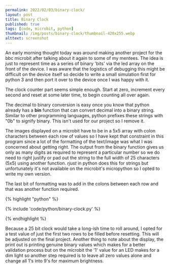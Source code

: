 ```yaml
---
permalink: 2022/02/03/binary-clock/
layout: post
title: Binary Clock
published: true
tags: [code, microbit, python]
thumbnail: /img/posts/binary-clock/thumbnail-420x255.webp
alttext: screenshot
---
```


An early morning thought today was around making another project for the bbc microbit after talking about it again
to some of my mentees. The idea is just to represent time as a series of binary 'bits' via the led array on the front 
of the device. I was aware that the logistics of debugging this might be difficult on the device itself so decide to write 
a small simulation first for python 3 and then port it over to the device once I was happy with it.

The clock counter part seems simple enough. Start at zero, increment every second and reset at some later time, to begin 
counting all over again. 

The decimal to binary conversion is easy once you know that python already has a **bin** function that can convert decimal into 
a binary string. Similar to other programming languages, python prefixes these strings with "0b" to signify binary. This isn't used 
for our project so I remove it.  

The images displayed on a microbit have to be in a 5x5 array with colon characters between each row of values so I have 
kept that constraint in this program since a lot of the formatting of the text/image was what I was concerned about 
getting right. The output from the binary function gives us only as many digits as required to represent a particular 
number so we do need to right justify or pad out the string to the full width of 25 characters (5x5) using another function.
*rjust* in python does this for strings but unfortunately it's not available on the microbit's micropython so I opted to 
write my own version.

The last bit of formatting was to add in the colons between each row and that was another function required. 


{% highlight "python" %}

{% include 'code/python/binary-clock.py' %}

{% endhighlight %}

Because a 25 bit clock would take a long-ish time to roll around, I opted for a test value of just the first two rows to be filled 
before resetting. This will be adjusted on the final project. Another thing to note about the display, the print out is printing 
genuine binary values which makes for a better validation process but on the microbit the '1' value for an LED makes for a 
dim light so another step required is to leave all zero values alone and change all 1's into 9's for maximum brightness.
